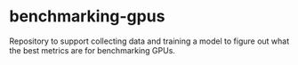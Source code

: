# benchmarking-gpus
Repository to support collecting data and training a model to figure out what the best metrics are for benchmarking GPUs. 
